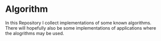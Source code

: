 Algorithm
===============================
In this Repository I collect implementations of some known algorithms.
There will hopefully also be some implementations of applications where the alogrithms may be used.
